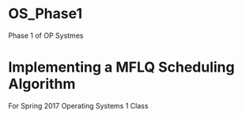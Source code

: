 # OS_Phase1
Phase 1 of OP Systmes
# Implementing a MFLQ Scheduling Algorithm
For Spring 2017 Operating Systems 1 Class 
